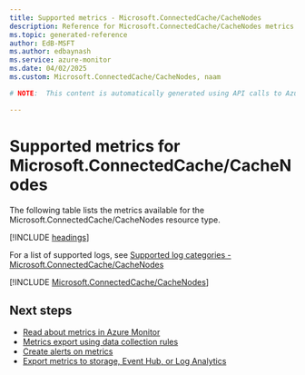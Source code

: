 ```yaml
---
title: Supported metrics - Microsoft.ConnectedCache/CacheNodes
description: Reference for Microsoft.ConnectedCache/CacheNodes metrics in Azure Monitor.
ms.topic: generated-reference
author: EdB-MSFT
ms.author: edbaynash
ms.service: azure-monitor
ms.date: 04/02/2025
ms.custom: Microsoft.ConnectedCache/CacheNodes, naam

# NOTE:  This content is automatically generated using API calls to Azure. Any edits made on these files will be overwritten in the next run of the script. 

---
```


  
# Supported metrics for Microsoft.ConnectedCache/CacheNodes
  
The following table lists the metrics available for the Microsoft.ConnectedCache/CacheNodes resource type.  
  
  
[!INCLUDE [headings](~/reusable-content/ce-skilling/azure/includes/azure-monitor/reference/metrics/metrics-headings.md)]  
  
  
  
For a list of supported logs, see [Supported log categories - Microsoft.ConnectedCache/CacheNodes](../supported-logs/microsoft-connectedcache-cachenodes-logs.md)  
  
 

[!INCLUDE [Microsoft.ConnectedCache/CacheNodes](~/reusable-content/ce-skilling/azure/includes/azure-monitor/reference/metrics/microsoft-connectedcache-cachenodes-metrics-include.md)]  



## Next steps

- [Read about metrics in Azure Monitor](/azure/azure-monitor/data-platform)
- [Metrics export using data collection rules](/azure/azure-monitor/essentials/data-collection-metrics)
- [Create alerts on metrics](/azure/azure-monitor/alerts/alerts-overview)
- [Export metrics to storage, Event Hub, or Log Analytics](/azure/azure-monitor/essentials/platform-logs-overview)
